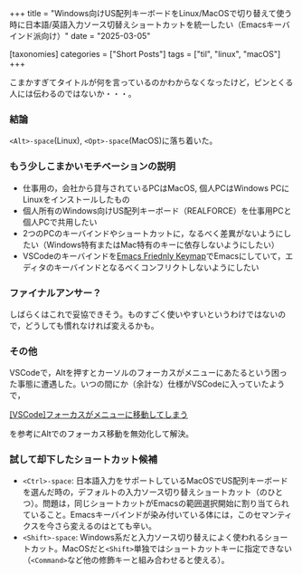 +++
title = "Windows向けUS配列キーボードをLinux/MacOSで切り替えて使う時に日本語/英語入力ソース切替えショートカットを統一したい（Emacsキーバインド派向け）"
date = "2025-03-05"

[taxonomies]
categories = ["Short Posts"]
tags = ["til", "linux", "macOS"]
+++

こまかすぎてタイトルが何を言っているのかわからなくなったけど，ピンとくる人には伝わるのではないか・・・。

### 結論

`<Alt>-space`(Linux), `<Opt>-space`(MacOS)に落ち着いた。

### もう少しこまかいモチベーションの説明

- 仕事用の，会社から貸与されているPCはMacOS, 個人PCはWindows PCにLinuxをインストールしたもの
- 個人所有のWindows向けUS配列キーボード（REALFORCE）を仕事用PCと個人PCで共用したい
- 2つのPCのキーバインドやショートカットに，なるべく差異がないようにしたい（Windows特有またはMac特有のキーに依存しないようにしたい）
- VSCodeのキーバインドを[Emacs Friednly Keymap](https://marketplace.visualstudio.com/items?itemName=lfs.vscode-emacs-friendly)でEmacsにしていて，エディタのキーバインドとなるべくコンフリクトしないようにしたい

### ファイナルアンサー？

しばらくはこれで妥協できそう。ものすごく使いやすいというわけではないので，どうしても慣れなければ変えるかも。

### その他

VSCodeで，Altを押すとカーソルのフォーカスがメニューにあたるという困った事態に遭遇した。いつの間にか（余計な）仕様がVSCodeに入っていたようで，

[[VSCode]フォーカスがメニューに移動してしまう](https://www.codelab.jp/blog/?p=3303)

を参考にAltでのフォーカス移動を無効化して解決。

### 試して却下したショートカット候補

- `<Ctrl>-space`: 日本語入力をサポートしているMacOSでUS配列キーボードを選んだ時の，デフォルトの入力ソース切り替えショートカット（のひとつ）。問題は，同じショートカットがEmacsの範囲選択開始に割り当てられていること。Emacsキーバインドが染み付いている体には，このセマンティクスを今さら変えるのはとても辛い。
- `<Shift>-space`: Windows系だと入力ソース切り替えによく使われるショートカット。MacOSだと`<Shift>`単独ではショートカットキーに指定できない（`<Command>`など他の修飾キーと組み合わせると使える）。
